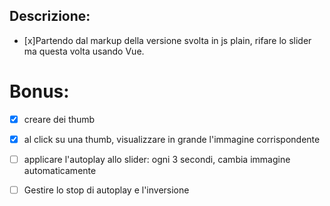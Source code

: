 ## Descrizione:
- [x]Partendo dal markup della versione svolta in js plain, rifare lo slider ma questa volta usando Vue.

# Bonus:
- [x] creare dei thumb
- [x] al click su una thumb, visualizzare in grande l'immagine corrispondente
- [ ] applicare l'autoplay allo slider: ogni 3 secondi, cambia immagine automaticamente
- [ ] Gestire lo stop di autoplay e l'inversione



